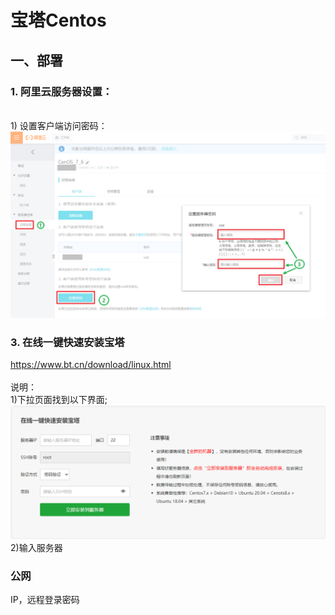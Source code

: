 # 宝塔Centos
## 一、部署
### 1. 阿里云服务器设置：
<br/> 1) 设置客户端访问密码：<br/>
![al_00](https://github.com/hebin86010/Nodejs_AfterEnd/blob/main/%E6%96%87%E6%A1%A3/%E9%83%A8%E7%BD%B2/%E6%88%AA%E5%9B%BE/%E9%98%BF%E9%87%8C%E4%BA%91-00.png)
### 3. 在线一键快速安装宝塔<br/>
https://www.bt.cn/download/linux.html       
<br/>说明：
<br/> 1)下拉页面找到以下界面;
![bt_01](https://github.com/hebin86010/Nodejs_AfterEnd/blob/main/%E6%96%87%E6%A1%A3/%E9%83%A8%E7%BD%B2/%E6%88%AA%E5%9B%BE/bt-01.png)
<br/> 2)输入服务器<h3>公网</h3>IP，远程登录密码 <br/>
